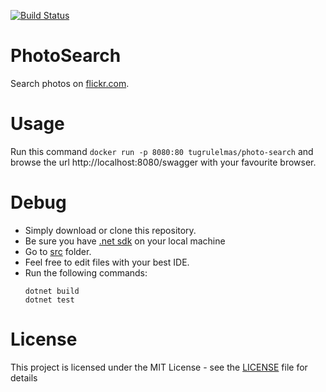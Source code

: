 [![Build Status](https://travis-ci.org/tugrulelmas/PhotoSearch.svg?branch=master)](https://travis-ci.org/tugrulelmas/PhotoSearch)

# PhotoSearch
Search photos on [flickr.com](https://www.flickr.com).

# Usage
Run this command `docker run -p 8080:80 tugrulelmas/photo-search` and browse the url http://localhost:8080/swagger with your favourite browser.

# Debug
- Simply download or clone this repository.
- Be sure you have [.net sdk](https://www.microsoft.com/net/download) on your local machine
- Go to [src](src) folder.
- Feel free to edit files with your best IDE.
- Run the following commands:
  ```
  dotnet build
  dotnet test
  ```

# License
This project is licensed under the MIT License - see the [LICENSE](LICENSE) file for details
